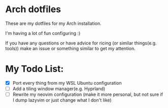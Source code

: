 # Arch dotfiles
These are my dotfiles for my Arch installation.

I'm having a lot of fun configuring :)

If you have any questions or have advice for ricing (or similar things(e.g. tools)) make an issue or something similar to get my attention.

# My Todo List:
- [x] Port every thing from my WSL Ubuntu configuration
- [ ] Add a tiling window manager(e.g. Hyprland)
- [ ] Rewrite my neovim configuration (make it more personal, but not sure if I dump lazyvim or just change what I don't like)
